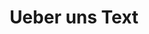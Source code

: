 ---
templateKey: 'about-page'
newPage: true
title: Ueber uns Text
description: Hier schreibe ich en Text über uns
stage:
    image: ../img/ueber-uns.jpg
    headline: Willkommen!
    subHeadline: Bei uns steht Ihr Hund im Vordergrund! Wir bieten alles, damit sich Ihr treuer Begleiter rundum wohl fühlt
    buttonText: Mehr anzeigen
    buttonTarget: test
---